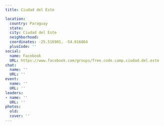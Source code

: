 ```yaml
---
title: Ciudad del Este

location:
  country: Paraguay
  state: 
  city: Ciudad del Este
  neighborhood: 
  coordinates: -25.516901, -54.616864
  plusCode: ''
social:
  name: Facebook
  URL: https://www.facebook.com/groups/free.code.camp.ciudad.del.este
chat:
  name: ''
  URL: ''
event:
  name: ''
  URL: ''
leaders:
- name: ''
  URL: ''
photos:
  old: 
  cover: ''
---
```

